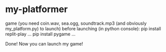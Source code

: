 # my-platformer
game
(you need coin.wav, sea.ogg, soundtrack.mp3 (and obviously my_platform.py) to launch)
before launching (in python console):
pip install replit-play
...
pip install pygame
...


Done!
Now you can launch my game!
